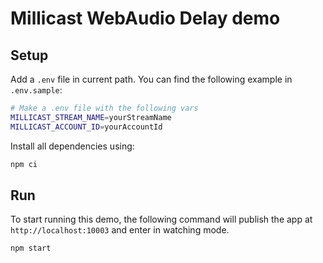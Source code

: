 # Millicast WebAudio Delay demo

## Setup
Add a `.env` file in current path. You can find the following example in `.env.sample`:
```sh
# Make a .env file with the following vars
MILLICAST_STREAM_NAME=yourStreamName
MILLICAST_ACCOUNT_ID=yourAccountId
```

Install all dependencies using:
```sh
npm ci
```

## Run
To start running this demo, the following command will publish the app at `http://localhost:10003` and enter in watching mode.
```sh
npm start
```
